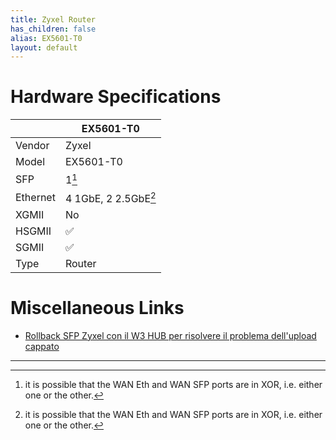 ```yaml
---
title: Zyxel Router
has_children: false
alias: EX5601-T0
layout: default
---
```


# Hardware Specifications

|          | EX5601-T0              |
| -------- | ---------------------- |
| Vendor   | Zyxel                  |
| Model    | EX5601-T0              |
| SFP      | 1[^xor]                |
| Ethernet | 4 1GbE, 2 2.5GbE[^xor] |
| XGMII    | No                     |
| HSGMII   | ✅                     |
| SGMII    | ✅                     |
| Type     | Router                 |


# Miscellaneous Links

- [Rollback SFP Zyxel con il W3 HUB per risolvere il problema dell'upload cappato](https://forum.fibra.click/d/36541-rollback-sfp-zyxel-con-il-w3-hub-per-risolvere-il-problema-dellupload-cappato)


---

[^xor]: it is possible that the WAN Eth and WAN SFP ports are in XOR, i.e. either one or the other.
